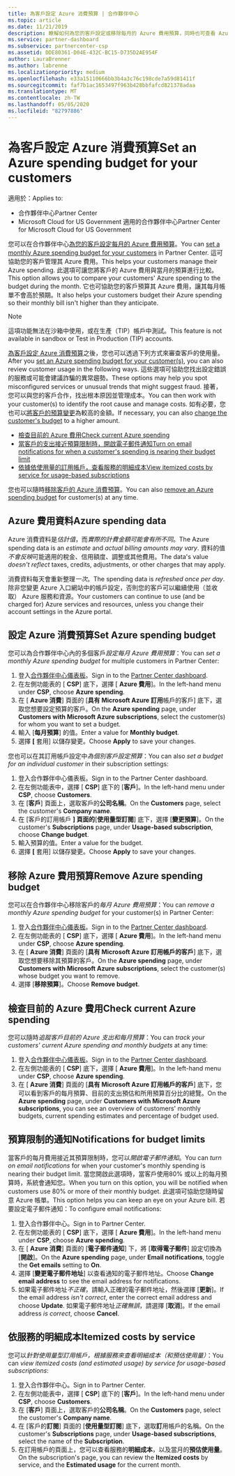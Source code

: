 ```yaml
---
title: 為客戶設定 Azure 消費預算 | 合作夥伴中心
ms.topic: article
ms.date: 11/21/2019
description: 瞭解如何為您的客戶設定或移除每月的 Azure 費用預算，同時也可查看 Azure 費用資料並設定預算相關通知。
ms.service: partner-dashboard
ms.subservice: partnercenter-csp
ms.assetid: DDE80361-D04E-432C-BC15-D735D2AE954F
author: LauraBrenner
ms.author: labrenne
ms.localizationpriority: medium
ms.openlocfilehash: e33a15110666bb3b4a3c76c198cde7a59d81411f
ms.sourcegitcommit: faf7b1ac1653497f963b428bbfafcd821378adaa
ms.translationtype: MT
ms.contentlocale: zh-TW
ms.lasthandoff: 05/05/2020
ms.locfileid: "82797886"
---
```

# <a name="set-an-azure-spending-budget-for-your-customers"></a><span data-ttu-id="91e70-103">為客戶設定 Azure 消費預算</span><span class="sxs-lookup"><span data-stu-id="91e70-103">Set an Azure spending budget for your customers</span></span>

<span data-ttu-id="91e70-104">適用於：</span><span class="sxs-lookup"><span data-stu-id="91e70-104">Applies to:</span></span>

- <span data-ttu-id="91e70-105">合作夥伴中心</span><span class="sxs-lookup"><span data-stu-id="91e70-105">Partner Center</span></span>
- <span data-ttu-id="91e70-106">Microsoft Cloud for US Government 適用的合作夥伴中心</span><span class="sxs-lookup"><span data-stu-id="91e70-106">Partner Center for Microsoft Cloud for US Government</span></span>

<span data-ttu-id="91e70-107">您可以在合作夥伴中心[為您的客戶設定每月的 Azure 費用預算](#set-azure-spending-budget)。</span><span class="sxs-lookup"><span data-stu-id="91e70-107">You can [set a monthly Azure spending budget for your customers](#set-azure-spending-budget) in Partner Center.</span></span> <span data-ttu-id="91e70-108">這可協助您的客戶管理其 Azure 費用。</span><span class="sxs-lookup"><span data-stu-id="91e70-108">This helps your customers manage their Azure spending.</span></span> <span data-ttu-id="91e70-109">此選項可讓您將客戶的 Azure 費用與當月的預算進行比較。</span><span class="sxs-lookup"><span data-stu-id="91e70-109">This option allows you to compare your customers' Azure spending to the budget during the month.</span></span> <span data-ttu-id="91e70-110">它也可協助您的客戶預算其 Azure 費用，讓其每月帳單不會高於預期。</span><span class="sxs-lookup"><span data-stu-id="91e70-110">It also helps your customers budget their Azure spending so their monthly bill isn't higher than they anticipate.</span></span>


> [!NOTE]  
> <span data-ttu-id="91e70-111">這項功能無法在沙箱中使用，或在生產（TIP）帳戶中測試。</span><span class="sxs-lookup"><span data-stu-id="91e70-111">This feature is not available in sandbox or Test in Production (TIP) accounts.</span></span>

<span data-ttu-id="91e70-112">[為客戶設定 Azure 消費預算](#set-azure-spending-budget)之後，您也可以透過下列方式來審查客戶的使用量。</span><span class="sxs-lookup"><span data-stu-id="91e70-112">After you [set an Azure spending budget for your customer(s)](#set-azure-spending-budget), you can also review customer usage in the following ways.</span></span> <span data-ttu-id="91e70-113">這些選項可協助您找出設定錯誤的服務或可能會建議詐騙的異常趨勢。</span><span class="sxs-lookup"><span data-stu-id="91e70-113">These options may help you spot misconfigured services or unusual trends that might suggest fraud.</span></span> <span data-ttu-id="91e70-114">接著，您可以與您的客戶合作，找出根本原因並管理成本。</span><span class="sxs-lookup"><span data-stu-id="91e70-114">You can then work with your customer(s) to identify the root cause and manage costs.</span></span> <span data-ttu-id="91e70-115">如有必要，您也可以[將客戶的預算變更](#set-azure-spending-budget)為較高的金額。</span><span class="sxs-lookup"><span data-stu-id="91e70-115">If necessary, you can also [change the customer's budget](#set-azure-spending-budget) to a higher amount.</span></span>

- [<span data-ttu-id="91e70-116">檢查目前的 Azure 費用</span><span class="sxs-lookup"><span data-stu-id="91e70-116">Check current Azure spending</span></span>](#check-current-azure-spending)
- [<span data-ttu-id="91e70-117">當客戶的支出接近預算限制時，開啟電子郵件通知</span><span class="sxs-lookup"><span data-stu-id="91e70-117">Turn on email notifications for when a customer's spending is nearing their budget limit</span></span>](#notifications-for-budget-limits)
- [<span data-ttu-id="91e70-118">依據依使用量的訂用帳戶，查看服務的明細成本</span><span class="sxs-lookup"><span data-stu-id="91e70-118">View itemized costs by service for usage-based subscriptions</span></span>](#itemized-costs-by-service)

<span data-ttu-id="91e70-119">您也可以隨時[移除客戶的 Azure 消費預算](#remove-azure-spending-budget)。</span><span class="sxs-lookup"><span data-stu-id="91e70-119">You can also [remove an Azure spending budget](#remove-azure-spending-budget) for customer(s) at any time.</span></span>

## <a name="azure-spending-data"></a><span data-ttu-id="91e70-120">Azure 費用資料</span><span class="sxs-lookup"><span data-stu-id="91e70-120">Azure spending data</span></span>

<span data-ttu-id="91e70-121">Azure 消費資料是*估計值*，而*實際的計費金額可能會有所不同*。</span><span class="sxs-lookup"><span data-stu-id="91e70-121">The Azure spending data is an *estimate* and *actual billing amounts may vary*.</span></span> <span data-ttu-id="91e70-122">資料的值*不會反映*可能適用的稅金、信用額度、調整或其他費用。</span><span class="sxs-lookup"><span data-stu-id="91e70-122">The data's value *doesn't reflect* taxes, credits, adjustments, or other charges that may apply.</span></span>

<span data-ttu-id="91e70-123">消費資料每天會重新整理*一次*。</span><span class="sxs-lookup"><span data-stu-id="91e70-123">The spending data is *refreshed once per day*.</span></span> <span data-ttu-id="91e70-124">除非您變更 Azure 入口網站中的帳戶設定，否則您的客戶可以繼續使用（並收取） Azure 服務和資源。</span><span class="sxs-lookup"><span data-stu-id="91e70-124">Your customers can continue to use (and be charged for) Azure services and resources, unless you change their account settings in the Azure portal.</span></span>

## <a name="set-azure-spending-budget"></a><span data-ttu-id="91e70-125">設定 Azure 消費預算</span><span class="sxs-lookup"><span data-stu-id="91e70-125">Set Azure spending budget</span></span>

<span data-ttu-id="91e70-126">您可以為合作夥伴中心內的多個客戶*設定每月 Azure 費用預算*：</span><span class="sxs-lookup"><span data-stu-id="91e70-126">You can *set a monthly Azure spending budget* for multiple customers in Partner Center:</span></span>

1. <span data-ttu-id="91e70-127">登入[合作夥伴中心儀表板](https://partner.microsoft.com/dashboard/)。</span><span class="sxs-lookup"><span data-stu-id="91e70-127">Sign in to the [Partner Center dashboard](https://partner.microsoft.com/dashboard/).</span></span>
2. <span data-ttu-id="91e70-128">在左側功能表的 [ **CSP**] 底下，選擇 [ **Azure 費用**]。</span><span class="sxs-lookup"><span data-stu-id="91e70-128">In the left-hand menu under **CSP**, choose **Azure spending**.</span></span>
3. <span data-ttu-id="91e70-129">在 [ **Azure 消費**] 頁面的 [**具有 Microsoft Azure 訂用**帳戶的客戶] 底下，選取您想要設定預算的客戶。</span><span class="sxs-lookup"><span data-stu-id="91e70-129">On the **Azure spending** page, under **Customers with Microsoft Azure subscriptions**, select the customer(s) for whom you want to set a budget.</span></span>
4. <span data-ttu-id="91e70-130">輸入 [**每月預算**] 的值。</span><span class="sxs-lookup"><span data-stu-id="91e70-130">Enter a value for **Monthly budget**.</span></span>
5. <span data-ttu-id="91e70-131">選擇 **[** 套用] 以儲存變更。</span><span class="sxs-lookup"><span data-stu-id="91e70-131">Choose **Apply** to save your changes.</span></span>

<span data-ttu-id="91e70-132">您也可以在其訂用帳戶設定中*為個別客戶設定預算*：</span><span class="sxs-lookup"><span data-stu-id="91e70-132">You can also *set a budget for an individual customer* in their subscription settings:</span></span>

1. <span data-ttu-id="91e70-133">登入合作夥伴中心儀表板。</span><span class="sxs-lookup"><span data-stu-id="91e70-133">Sign in to the Partner Center dashboard.</span></span>
2. <span data-ttu-id="91e70-134">在左側功能表中，選擇 [ **CSP**] 底下的 [**客戶**]。</span><span class="sxs-lookup"><span data-stu-id="91e70-134">In the left-hand menu under **CSP**, choose **Customers**.</span></span>
3. <span data-ttu-id="91e70-135">在 [**客戶**] 頁面上，選取客戶的**公司名稱**。</span><span class="sxs-lookup"><span data-stu-id="91e70-135">On the **Customers** page, select the customer's **Company name**.</span></span>
4. <span data-ttu-id="91e70-136">在 [客戶的訂用帳戶 **] 頁面的**[**使用量型訂閱**] 底下，選擇 [**變更預算**]。</span><span class="sxs-lookup"><span data-stu-id="91e70-136">On the customer's **Subscriptions** page, under **Usage-based subscription**, choose **Change budget**.</span></span>
5. <span data-ttu-id="91e70-137">輸入預算的值。</span><span class="sxs-lookup"><span data-stu-id="91e70-137">Enter a value for the budget.</span></span>
6. <span data-ttu-id="91e70-138">選擇 **[** 套用] 以儲存變更。</span><span class="sxs-lookup"><span data-stu-id="91e70-138">Choose **Apply** to save your changes.</span></span>

## <a name="remove-azure-spending-budget"></a><span data-ttu-id="91e70-139">移除 Azure 費用預算</span><span class="sxs-lookup"><span data-stu-id="91e70-139">Remove Azure spending budget</span></span>

<span data-ttu-id="91e70-140">您可以在合作夥伴中心移除客戶的*每月 Azure 費用預算*：</span><span class="sxs-lookup"><span data-stu-id="91e70-140">You can *remove a monthly Azure spending budget* for your customer(s) in Partner Center:</span></span>

1. <span data-ttu-id="91e70-141">登入[合作夥伴中心儀表板](https://partner.microsoft.com/dashboard/)。</span><span class="sxs-lookup"><span data-stu-id="91e70-141">Sign in to the [Partner Center dashboard](https://partner.microsoft.com/dashboard/).</span></span>
2. <span data-ttu-id="91e70-142">在左側功能表的 [ **CSP**] 底下，選擇 [ **Azure 費用**]。</span><span class="sxs-lookup"><span data-stu-id="91e70-142">In the left-hand menu under **CSP**, choose **Azure spending**.</span></span>
3. <span data-ttu-id="91e70-143">在 [ **Azure 消費**] 頁面的 [**具有 Microsoft Azure 訂用帳戶的客戶**] 底下，選取您想要移除其預算的客戶。</span><span class="sxs-lookup"><span data-stu-id="91e70-143">On the **Azure spending** page, under **Customers with Microsoft Azure subscriptions**, select the customer(s) whose budget you want to remove.</span></span>
4. <span data-ttu-id="91e70-144">選擇 [**移除預算**]。</span><span class="sxs-lookup"><span data-stu-id="91e70-144">Choose **Remove budget**.</span></span>

## <a name="check-current-azure-spending"></a><span data-ttu-id="91e70-145">檢查目前的 Azure 費用</span><span class="sxs-lookup"><span data-stu-id="91e70-145">Check current Azure spending</span></span>

<span data-ttu-id="91e70-146">您可以隨時*追蹤客戶目前的 Azure 支出和每月預算*：</span><span class="sxs-lookup"><span data-stu-id="91e70-146">You can *track your customers' current Azure spending and monthly budgets* at any time:</span></span>

1. <span data-ttu-id="91e70-147">登入[合作夥伴中心儀表板](https://partner.microsoft.com/dashboard/)。</span><span class="sxs-lookup"><span data-stu-id="91e70-147">Sign in to the [Partner Center dashboard](https://partner.microsoft.com/dashboard/).</span></span>
2. <span data-ttu-id="91e70-148">在左側功能表的 [ **CSP**] 底下，選擇 [ **Azure 費用**]。</span><span class="sxs-lookup"><span data-stu-id="91e70-148">In the left-hand menu under **CSP**, choose **Azure spending**.</span></span>
3. <span data-ttu-id="91e70-149">在 [ **Azure 消費**] 頁面的 [**具有 Microsoft Azure 訂用帳戶的客戶**] 底下，您可以看到客戶的每月預算、目前的支出預估和所用預算百分比的總覽。</span><span class="sxs-lookup"><span data-stu-id="91e70-149">On the **Azure spending** page, under **Customers with Microsoft Azure subscriptions**, you can see an overview of customers' monthly budgets, current spending estimates and percentage of budget used.</span></span>

## <a name="notifications-for-budget-limits"></a><span data-ttu-id="91e70-150">預算限制的通知</span><span class="sxs-lookup"><span data-stu-id="91e70-150">Notifications for budget limits</span></span>

<span data-ttu-id="91e70-151">當客戶的每月費用接近其預算限制時，您可以*開啟電子郵件通知*。</span><span class="sxs-lookup"><span data-stu-id="91e70-151">You can *turn on email notifications* for when your customer's monthly spending is nearing their budget limit.</span></span> <span data-ttu-id="91e70-152">當您開啟此選項時，當客戶使用80% 或以上的每月預算時，系統會通知您。</span><span class="sxs-lookup"><span data-stu-id="91e70-152">When you turn on this option, you will be notified when customers use 80% or more of their monthly budget.</span></span> <span data-ttu-id="91e70-153">此選項可協助您隨時留意 Azure 帳單。</span><span class="sxs-lookup"><span data-stu-id="91e70-153">This option helps you can keep an eye on your Azure bill.</span></span> <span data-ttu-id="91e70-154">若要設定電子郵件通知：</span><span class="sxs-lookup"><span data-stu-id="91e70-154">To configure email notifications:</span></span>

1. <span data-ttu-id="91e70-155">登入合作夥伴中心。</span><span class="sxs-lookup"><span data-stu-id="91e70-155">Sign in to Partner Center.</span></span>
2. <span data-ttu-id="91e70-156">在左側功能表的 [ **CSP**] 底下，選擇 [ **Azure 費用**]。</span><span class="sxs-lookup"><span data-stu-id="91e70-156">In the left-hand menu under **CSP**, choose **Azure spending**.</span></span>
3. <span data-ttu-id="91e70-157">在 [ **Azure 消費**] 頁面的 [**電子郵件通知**] 下，將 [**取得電子郵件**] 設定切換為 [**開啟**]。</span><span class="sxs-lookup"><span data-stu-id="91e70-157">On the **Azure spending** page, under **Email notifications**, toggle the **Get emails** setting to **On**.</span></span>
4. <span data-ttu-id="91e70-158">選擇 [**變更電子郵件地址**] 以查看通知的電子郵件地址。</span><span class="sxs-lookup"><span data-stu-id="91e70-158">Choose **Change email address** to see the email address for notifications.</span></span>
5. <span data-ttu-id="91e70-159">如果電子郵件地址*不正確*，請輸入正確的電子郵件地址，然後選擇 [**更新**]。</span><span class="sxs-lookup"><span data-stu-id="91e70-159">If the email address *isn't correct*, enter the correct email address and choose **Update**.</span></span> <span data-ttu-id="91e70-160">如果電子郵件地址*正確無誤*，請選擇 [**取消**]。</span><span class="sxs-lookup"><span data-stu-id="91e70-160">If the email address *is correct*, choose **Cancel**.</span></span>

## <a name="itemized-costs-by-service"></a><span data-ttu-id="91e70-161">依服務的明細成本</span><span class="sxs-lookup"><span data-stu-id="91e70-161">Itemized costs by service</span></span>

<span data-ttu-id="91e70-162">您可以*針對使用量型訂用帳戶，根據服務來查看明細成本（和預估使用量）*：</span><span class="sxs-lookup"><span data-stu-id="91e70-162">You can *view itemized costs (and estimated usage) by service for usage-based subscriptions*:</span></span>

1. <span data-ttu-id="91e70-163">登入合作夥伴中心。</span><span class="sxs-lookup"><span data-stu-id="91e70-163">Sign in to Partner Center.</span></span>
2. <span data-ttu-id="91e70-164">在左側功能表中，選擇 [ **CSP**] 底下的 [**客戶**]。</span><span class="sxs-lookup"><span data-stu-id="91e70-164">In the left-hand menu under **CSP**, choose **Customers**.</span></span>
3. <span data-ttu-id="91e70-165">在 [**客戶**] 頁面上，選取客戶的**公司名稱**。</span><span class="sxs-lookup"><span data-stu-id="91e70-165">On the **Customers** page, select the customer's **Company name**.</span></span>
4. <span data-ttu-id="91e70-166">在 [客戶的**訂閱**] 頁面的 [**使用量型訂閱**] 底下，選取**訂**用帳戶的名稱。</span><span class="sxs-lookup"><span data-stu-id="91e70-166">On the customer's **Subscriptions** page, under **Usage-based subscriptions**, select the name of the **Subscription**.</span></span>
5. <span data-ttu-id="91e70-167">在訂用帳戶的頁面上，您可以查看服務的**明細成本**，以及當月的**預估使用量**。</span><span class="sxs-lookup"><span data-stu-id="91e70-167">On the subscription's page, you can review the **Itemized costs** by service, and the **Estimated usage** for the current month.</span></span>
